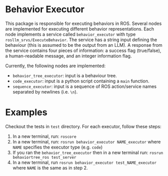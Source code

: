 # Behavior Executor

This package is responsible for executing behaviors in ROS.
Several nodes are implemented for executing different behavior representations.
Each node implements a service called `behavior_executor` with type `rosllm_srvs/ExecuteBehavior`.
The service has a string input defining the behaviour (this is assumed to be the output from an LLM).
A response from the service contains four pieces of information:
a success flag (true/false),
a human-readable message, and
an integer information flag.

Currently, the following nodes are implemented:
* `behavior_tree_executor`: input is a behaviour tree.
* `code_executor`: input is a python script containing a `main` function.
* `sequence_executor`: input is a sequence of ROS action/service names separated by newlines (i.e. `\n`).

# Examples

Checkout the tests in `test` directory.
For each executor, follow these steps:

1. In a new terminal, run: `roscore`
2. In a new terminal, run: `rosrun behavior_executor NAME_executor` where `NAME` specifies the executor type (e.g. `code`)
3. If you ran the `behavior_tree_executor` then in a new terminal run: `rosrun behaviortree_ros test_server`
4. In a new terminal, run `rosrun behavior_executor test_NAME_executor` where `NAME` is the same as in step 2.